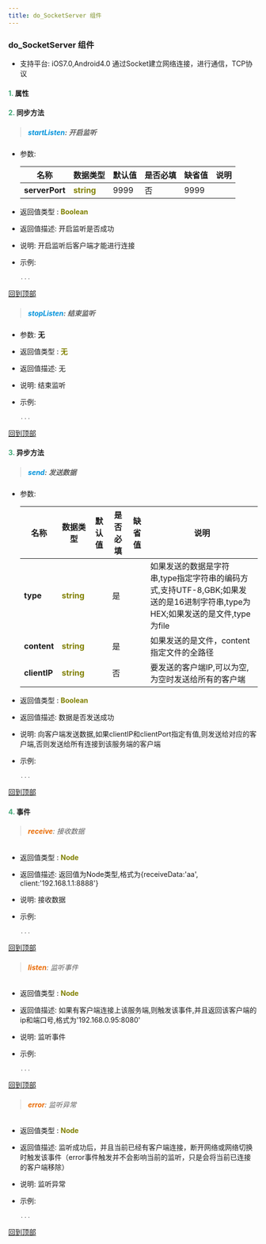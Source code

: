 ```yaml
---
title: do_SocketServer 组件
---
```


### do_SocketServer 组件

* 支持平台: iOS7.0,Android4.0
通过Socket建立网络连接，进行通信，TCP协议

#### <font color ='#40A977'>**1.**</font> 属性

#### <font color ='#40A977'>**2.**</font> 同步方法

>##### <font color ='#0092db'>**startListen**</font>: 开启监听

- 参数:

  名称 | 数据类型 |默认值|是否必填|缺省值|说明
  ---- |-------------  |----------|--------------|--------|------
  **serverPort** |<font color ='#808000'>**string**</font> | 9999 | 否|9999|
- 返回值类型 : <font color ='#808000'>**Boolean**</font>
- 返回值描述: 开启监听是否成功
- 说明: 开启监听后客户端才能进行连接
- 示例:

  ```javascript
  ...

  ```

[回到顶部](#top)

>##### <font color ='#0092db'>**stopListen**</font>: 结束监听

- 参数: **无**
- 返回值类型 : <font color ='#808000'>**无**</font>
- 返回值描述: 无
- 说明: 结束监听
- 示例:

  ```javascript
  ...

  ```

[回到顶部](#top)

#### <font color ='#40A977'>**3.**</font> 异步方法

>##### <font color ='#0092db'>**send**</font>: 发送数据

- 参数:

  名称 | 数据类型 |默认值|是否必填|缺省值|说明
  ---- |-------------  |----------|--------------|--------|------
  **type** |<font color ='#808000'>**string**</font> |  | 是||如果发送的数据是字符串,type指定字符串的编码方式,支持UTF-8,GBK;如果发送的是16进制字符串,type为HEX;如果发送的是文件,type为file
  **content** |<font color ='#808000'>**string**</font> |  | 是||如果发送的是文件，content指定文件的全路径
  **clientIP** |<font color ='#808000'>**string**</font> |  | 否||要发送的客户端IP,可以为空,为空时发送给所有的客户端
- 返回值类型 : <font color ='#808000'>**Boolean**</font>
- 返回值描述: 数据是否发送成功
- 说明: 向客户端发送数据,如果clientIP和clientPort指定有值,则发送给对应的客户端,否则发送给所有连接到该服务端的客户端
- 示例:

  ```javascript
  ...

  ```

[回到顶部](#top)


#### <font color ='#40A977'>**4.**</font> 事件

>###### <font color ='#e96900'>**receive**</font>: 接收数据

- 返回值类型 : <font color ='#808000'>**Node**</font>
- 返回值描述: 返回值为Node类型,格式为{receiveData:'aa', client:'192.168.1.1:8888'}
- 说明: 接收数据
- 示例:

  ```javascript
  ...

  ```

[回到顶部](#top)

>###### <font color ='#e96900'>**listen**</font>: 监听事件

- 返回值类型 : <font color ='#808000'>**Node**</font>
- 返回值描述: 如果有客户端连接上该服务端,则触发该事件,并且返回该客户端的ip和端口号,格式为'192.168.0.95:8080'
- 说明: 监听事件
- 示例:

  ```javascript
  ...

  ```

[回到顶部](#top)

>###### <font color ='#e96900'>**error**</font>: 监听异常

- 返回值类型 : <font color ='#808000'>**Node**</font>
- 返回值描述: 监听成功后，并且当前已经有客户端连接，断开网络或网络切换时触发该事件（error事件触发并不会影响当前的监听，只是会将当前已连接的客户端移除）
- 说明: 监听异常
- 示例:

  ```javascript
  ...

  ```

[回到顶部](#top)


